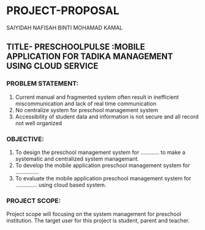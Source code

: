 # PROJECT-PROPOSAL
SAIYIDAH NAFISAH BINTI MOHAMAD KAMAL
## TITLE- PRESCHOOLPULSE :MOBILE APPLICATION FOR TADIKA MANAGEMENT USING CLOUD SERVICE

### PROBLEM STATEMENT:
1. Current manual and fragmented system often result in inefficient miscommunication and lack of real time communication
2. No centralize system for preschool management system
3. Accessibility of student data and information is not secure and all record not well organized

### OBJECTIVE:
1. To design the preschool management system for ............ to make a systematic and centralized system managemant.
2. To develop the mobile application preschool management system for ...............
3. To evaluate the mobile application preschool management system for .............. using cloud based system.

### PROJECT SCOPE:
Project scope will focusing on the system management for preschool institution. The target user for this project is student, parent and teacher.
